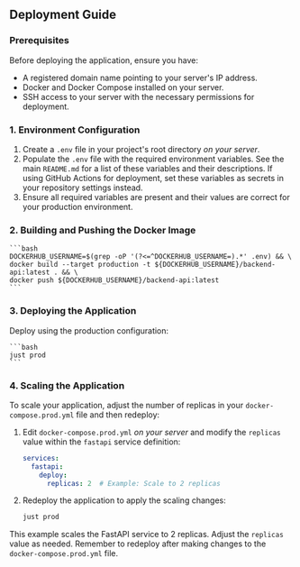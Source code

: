 ## Deployment Guide

### Prerequisites

Before deploying the application, ensure you have:

*   A registered domain name pointing to your server's IP address.
*   Docker and Docker Compose installed on your server.
*   SSH access to your server with the necessary permissions for deployment.

### 1. Environment Configuration

1.  Create a `.env` file in your project's root directory *on your server*.
2.  Populate the `.env` file with the required environment variables. See the main `README.md` for a list of these variables and their descriptions. If using GitHub Actions for deployment, set these variables as secrets in your repository settings instead.
3.  Ensure all required variables are present and their values are correct for your production environment.

### 2. Building and Pushing the Docker Image

    ```bash
    DOCKERHUB_USERNAME=$(grep -oP '(?<=^DOCKERHUB_USERNAME=).*' .env) && \
    docker build --target production -t ${DOCKERHUB_USERNAME}/backend-api:latest . && \
    docker push ${DOCKERHUB_USERNAME}/backend-api:latest
    ```

### 3. Deploying the Application

Deploy using the production configuration:

    ```bash
    just prod
    ```

### 4. Scaling the Application

To scale your application, adjust the number of replicas in your `docker-compose.prod.yml` file and then redeploy:

1.  Edit `docker-compose.prod.yml` *on your server* and modify the `replicas` value within the `fastapi` service definition:

    ```yaml
    services:
      fastapi:
        deploy:
          replicas: 2  # Example: Scale to 2 replicas
    ```

2.  Redeploy the application to apply the scaling changes:
    ```bash
    just prod
    ```

This example scales the FastAPI service to 2 replicas. Adjust the `replicas` value as needed.  Remember to redeploy after making changes to the `docker-compose.prod.yml` file.
